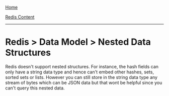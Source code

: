 [Home](../../index.md)

[Redis Content](../Redis.md)
___

# Redis > Data Model > Nested Data Structures


Redis doesn't support nested structures. For instance, the hash fields can only have a string data type and hence can't embed other hashes, sets, sorted sets or lists. However you can still store in the string data type any stream of bytes which can be JSON data but that wont be helpful since you can't query this nested data. 

